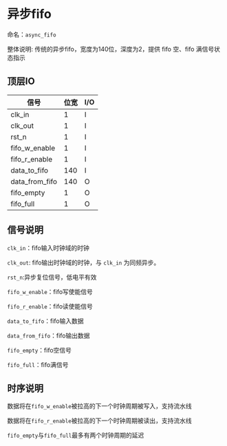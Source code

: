 # 异步fifo

命名：`async_fifo`

整体说明: 传统的异步fifo，宽度为140位，深度为2，提供 fifo 空、fifo 满信号状态指示

## 顶层IO

|信号|位宽|I/O|
|-----|-----|-----|
|clk_in|1|I|
|clk_out|1|I|
|rst_n|1|I|
|fifo_w_enable|1|I|
|fifo_r_enable|1|I|
|data_to_fifo|140|I|
|data_from_fifo|140|O|
|fifo_empty|1|O|
|fifo_full|1|O|

## 信号说明

`clk_in`：fifo输入时钟域的时钟

`clk_out`: fifo输出时钟域的时钟，与 `clk_in` 为同频异步。

`rst_n`:异步复位信号，低电平有效

`fifo_w_enable`：fifo写使能信号

`fifo_r_enable`：fifo读使能信号

`data_to_fifo`：fifo输入数据

`data_from_fifo`：fifo输出数据

`fifo_empty`：fifo空信号

`fifo_full`：fifo满信号

## 时序说明

数据将在`fifo_w_enable`被拉高的下一个时钟周期被写入，支持流水线

数据将在`fifo_r_enable`被拉高的下一个时钟周期被读出，支持流水线

`fifo_empty`与`fifo_full`最多有两个时钟周期的延迟